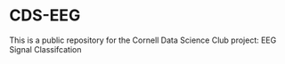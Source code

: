 CDS-EEG
=======

This is a public repository for the Cornell Data Science Club project: EEG Signal Classifcation
